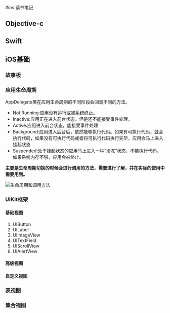 #ios 读书笔记
## Objective-c
## Swift
## iOS基础
### 故事板
### 应用生命周期 
AppDelegate类在应用生命周期的不同阶段会回调不同的方法。

- Not Running:应用没有运行或被系统终止。
- Inactive:应用正在进入前台状态，但是还不能接受事件处理。
- Active:应用进入前台状态，能接受事件处理
- Background:应用进入后台后，依然能够执行代码。如果有可执行代码，就会执行代码，如果没有可执行代码或者将可执行代码执行完毕，应用会马上进入挂起状态
- Suspended:处于挂起状态的应用马上进入一种“冷冻”状态，不能执行代码。如果系统内存不够，应用会被终止。

**主要是生命周期切换的时候会进行调用的方法，需要进行了解，并在实际的使用中需要用到。**

![生命周期和调用方法](http://cl.ly/013R1P022R2M)


### UIKit框架
#### 基础视图 
1. UIButton
2. UILabel
3. UIImageView
4. UITextField
5. UIScrollView
6. UIAlertView
#### 高级视图
#### 自定义视图
### 表视图
### 集合视图